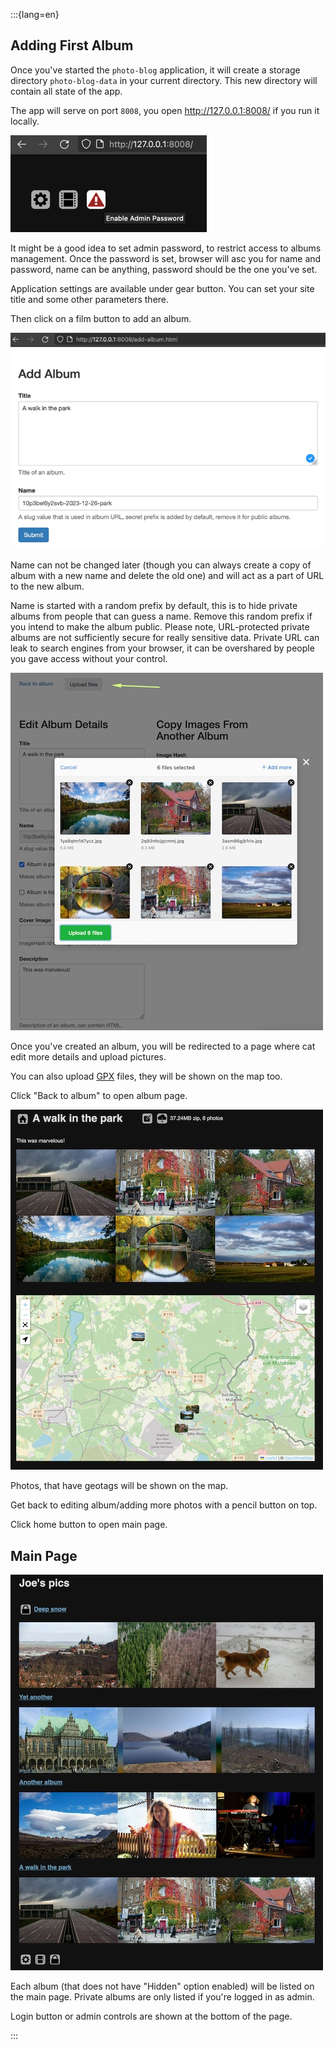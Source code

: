 :::{lang=en}
## Adding First Album

Once you've started the `photo-blog` application, it will create a storage directory `photo-blog-data` in your 
current directory. This new directory will contain all state of the app.

The app will serve on port `8008`, you open http://127.0.0.1:8008/ if you run it locally. 

![empty.png](empty.png)

It might be a good idea to set admin password, to restrict access to albums management. Once the password is set,
browser will asc you for name and password, name can be anything, password should be the one you've set.

Application settings are available under gear button. You can set your site title and some other parameters there.

Then click on a film button to add an album.

![add-album.png](add-album.png)

Name can not be changed later (though you can always create a copy of album with a new name and delete the old one) 
and will act as a part of URL to the new album.

Name is started with a random prefix by default, this is to hide private albums from people that can guess a name. 
Remove this random prefix if you intend to make the album public. Please note, URL-protected private albums are not 
sufficiently secure for really sensitive data. Private URL can leak to search engines from your browser, it can be 
overshared by people you gave access without your control.


![edit-album.png](edit-album.jpg)

Once you've created an album, you will be redirected to a page where cat edit more details and upload pictures.

You can also upload [GPX](https://en.wikipedia.org/wiki/GPS_Exchange_Format) files, they will be shown on the map too.

Click "Back to album" to open album page.

![view-album.png](view-album.jpg)

Photos, that have geotags will be shown on the map. 

Get back to editing album/adding more photos with a pencil button on top.

Click home button to open main page.

## Main Page

![main-page.jpg](main-page.jpg)

Each album (that does not have "Hidden" option enabled) will be listed on the main page. 
Private albums are only listed if you're logged in as admin.

Login button or admin controls are shown at the bottom of the page.

:::

